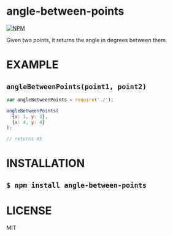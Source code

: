 angle-between-points
=====

[![NPM](https://nodei.co/npm/angle-between-points.png)](https://nodei.co/npm/angle-between-points/)

Given two points, it returns the angle in degrees between them.

EXAMPLE
====

`angleBetweenPoints(point1, point2)`
---

```js
var angleBetweenPoints = require('./');

angleBetweenPoints(
  {x: 1, y: 1},
  {x: 4, y: 4}
);

// returns 45
```

INSTALLATION
===
`$ npm install angle-between-points`
---

LICENSE
=======

MIT
